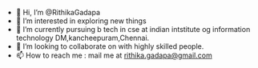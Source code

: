 - 👋 Hi, I’m @RithikaGadapa
- 👀 I’m interested in exploring new things
- 🌱 I’m currently pursuing b tech in cse at indian intstitute og information technology DM,kancheepuram,Chennai.
- 💞️ I’m looking to collaborate on with highly skilled people.
- 📫 How to reach me : mail me at rithika.gadapa@gmail.com

<!---
RithikaGadapa/RithikaGadapa is a ✨ special ✨ repository because its `README.md` (this file) appears on your GitHub profile.
You can click the Preview link to take a look at your changes.
--->
